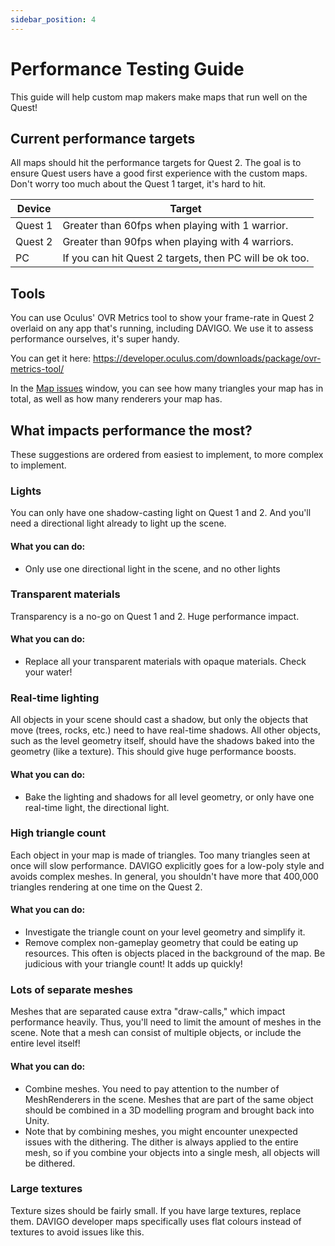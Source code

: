 ```yaml
---
sidebar_position: 4
---
```

# Performance Testing Guide

This guide will help custom map makers make maps that run well on the Quest!

## Current performance targets

All maps should hit the performance targets for Quest 2. The goal is to ensure Quest users have a good first experience with the custom maps. Don't worry too much about the Quest 1 target, it's hard to hit.

| Device  | Target                                                  |
|---------|---------------------------------------------------------|
| Quest 1 | Greater than 60fps when playing with 1 warrior.         |
| Quest 2 | Greater than 90fps when playing with 4 warriors.        |
| PC      | If you can hit Quest 2 targets, then PC will be ok too. |


## Tools
You can use Oculus' OVR Metrics tool to show your frame-rate in Quest 2 overlaid on any app that's running, including DAVIGO. We use it to assess performance ourselves, it's super handy. 

You can get it here: https://developer.oculus.com/downloads/package/ovr-metrics-tool/

In the [Map issues](/toolset/editor-windows/map-issues) window, you can see how many triangles your map has in total, as well as how many renderers your map has.

## What impacts performance the most?
These suggestions are ordered from easiest to implement, to more complex to implement.

### Lights
You can only have one shadow-casting light on Quest 1 and 2. And you'll need a directional light already to light up the scene.

#### What you can do:
* Only use one directional light in the scene, and no other lights

### Transparent materials

Transparency is a no-go on Quest 1 and 2. Huge performance impact.

#### What you can do:

* Replace all your transparent materials with opaque materials. Check your water!

### Real-time lighting

All objects in your scene should cast a shadow, but only the objects that move (trees, rocks, etc.) need to have real-time shadows. All other objects, such as the level geometry itself, should have the shadows baked into the geometry (like a texture). This should give huge performance boosts.

#### What you can do:

* Bake the lighting and shadows for all level geometry, or only have one real-time light, the directional light.

### High triangle count

Each object in your map is made of triangles. Too many triangles seen at once will slow performance. DAVIGO explicitly goes for a low-poly style and avoids complex meshes. In general, you shouldn't have more that 400,000 triangles rendering at one time on the Quest 2.

#### What you can do:

* Investigate the triangle count on your level geometry and simplify it.
* Remove complex non-gameplay geometry that could be eating up resources. This often is objects placed in the background of the map.
Be judicious with your triangle count! It adds up quickly!

### Lots of separate meshes

Meshes that are separated cause extra "draw-calls," which impact performance heavily. Thus, you'll need to limit the amount of meshes in the scene. Note that a mesh can consist of multiple objects, or include the entire level itself!

#### What you can do:

* Combine meshes. You need to pay attention to the number of MeshRenderers in the scene. Meshes that are part of the same object should be combined in a 3D modelling program and brought back into Unity.
* Note that by combining meshes, you might encounter unexpected issues with the dithering. The dither is always applied to the entire mesh, so if you combine your objects into a single mesh, all objects will be dithered.

### Large textures

Texture sizes should be fairly small. If you have large textures, replace them. DAVIGO developer maps specifically uses flat colours instead of textures to avoid issues like this.
